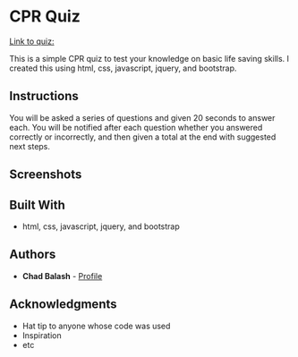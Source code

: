 # CPR Quiz

[Link to quiz:](https://chad-balash.github.io/cpr-quiz/)

This is a simple CPR quiz to test your knowledge on basic life saving skills. I created this using html, css, javascript, jquery, and bootstrap.

## Instructions

You will be asked a series of questions and given 20 seconds to answer each. You will be notified after each question whether you answered correctly or incorrectly, and then given a total at the end with suggested next steps.

## Screenshots




## Built With

* html, css, javascript, jquery, and bootstrap

## Authors

* **Chad Balash** - [Profile](https://github.com/chad-balash)

## Acknowledgments

* Hat tip to anyone whose code was used
* Inspiration
* etc
